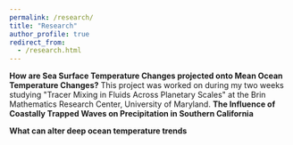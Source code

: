 ```yaml
---
permalink: /research/
title: "Research"
author_profile: true
redirect_from: 
  - /research.html
---
```


**How are Sea Surface Temperature Changes projected onto Mean Ocean Temperature Changes?**
This project was worked on during my two weeks studying "Tracer Mixing in Fluids Across Planetary Scales" at the Brin Mathematics Research Center, University of Maryland. 
**The Influence of Coastally Trapped Waves on Precipitation in Southern California**

**What can alter deep ocean temperature trends**
